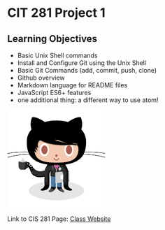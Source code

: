 # CIT 281 Project 1

## Learning Objectives

- Basic Unix Shell commands
- Install and Configure Git using the Unix Shell
- Basic Git Commands (add, commit, push, clone)
- Github overview
- Markdown language for README files
- JavaScript ES6+ features
- one additional thing: a different way to use atom!

![github image](images/github.png)

Link to CIS 281 Page:
[Class Website](https://pages.uoregon.edu/mchase/281/)
